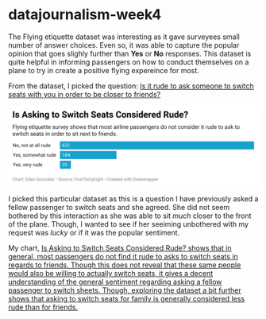 # datajournalism-week4


The Flying etiquette dataset was interesting as it gave surveyees small number of answer choices. Even so, it was able to capture the popular opinion that goes slighly further than **Yes** or **No** responses. This dataset is quite helpful in informing passengers on how to conduct themselves on a plane to try in create a positive flying expereince for most. 

From the dataset, I picked the question: <ins>Is it rude to ask someone to switch seats with you in order to be closer to friends?<ins>

![This is the datawrapper chart](is-asking-to-switch-seats-considered-rude-.png)


I picked this particular dataset as this is a question I have previously asked a fellow passenger to switch seats and she agreed. She did not seem bothered by this interaction as she was able to sit *much* closer to the front of the plane. Though, I wanted to see if her seeiming unbothered with my request was *lucky* or if it was the popular sentiment. 

My chart, <ins>Is Asking to Switch Seats Considered Rude?<ins> 
shows that in general, most passengers do not find it rude to asks to switch seats in regards to friends. Though this does not reveal that these same people would also be willing to actually switch seats, it gives a decent understanding of the general sentiment regarding asking a fellow passenger to switch sheets. Though, exploring the dataset a bit further shows that asking to switch seats for family is generally considered less rude than for friends. 

